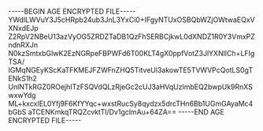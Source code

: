 -----BEGIN AGE ENCRYPTED FILE-----
YWdlLWVuY3J5cHRpb24ub3JnL3YxCi0+IFgyNTUxOSBQbWZjOWtwaEQxVXNxdEJp
Z2RpV2NBeU13azVyOG5ZRDZTaDB1QzFhSERBCjkwL0dXNDZ1R0Y3VmxPZndnRXJn
N0kzSmtxbGIwK2EzNGRpeFBPWFd6T00KLT4gX0ppfVotZ3JlYXNlICh+LFIgTSA/
IGMqNGEyKScKaTFKMEJFZWFnZHQ5TitveUl3akowTE5TVWVPcQotLS0gTENkS1h2
UnlNTkRGZ0ROejhITzFSQVdQLzRjeGc2cUJ3aHVqUzlmbEQ2bwpUk9RnXSwxwYdg
ML+kxcxIEL0Yfj9F6KfYYqc+wxstRucSy8qydzx5drcTHn6Bb1UGmGAyaMc4bGbS
aTCENKmkqTRQZcvktTI/Dv1gclmAu+64ZA==
-----END AGE ENCRYPTED FILE-----
